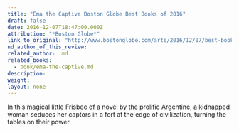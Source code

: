 ```yaml
---
title: "Ema the Captive Boston Globe Best Books of 2016"
draft: false
date: 2016-12-07T18:47:00.000Z
attribution: "*Boston Globe*"
link_to_original: "http://www.bostonglobe.com/arts/2016/12/07/best-books/YogFuxKTVPooo8odn8UQBP/story.html?event=event25"
nd_author_of_this_review:
related_author: .md
related_books:
  - book/ema-the-captive.md
description:
weight:
layout: none
---
```

In this magical little Frisbee of a novel by the prolific Argentine, a kidnapped woman seduces her captors in a fort at the edge of civilization, turning the tables on their power.

